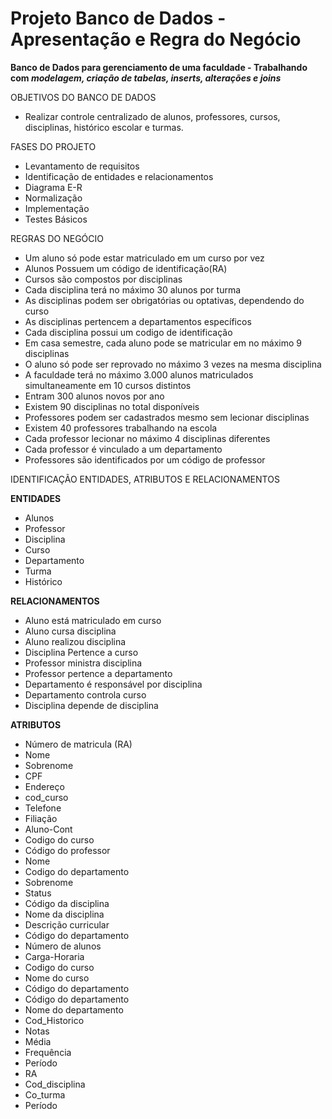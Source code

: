# Projeto Banco de Dados - Apresentação e Regra do Negócio
 **Banco de Dados para gerenciamento de uma faculdade - Trabalhando com *modelagem, criação de tabelas, inserts, alterações e joins*** 
 
OBJETIVOS DO BANCO DE DADOS

- Realizar controle centralizado de alunos, professores, cursos, disciplinas, histórico escolar e turmas.

FASES DO PROJETO

- Levantamento de requisitos
- Identificação de entidades e relacionamentos
- Diagrama E-R
- Normalização
- Implementação
- Testes Básicos

REGRAS DO NEGÓCIO

- Um aluno só pode estar matriculado em um curso por vez
- Alunos Possuem um código de identificação(RA)
- Cursos são compostos por disciplinas
- Cada disciplina terá no máximo 30 alunos por turma
- As disciplinas podem ser obrigatórias ou optativas, dependendo do curso
- As disciplinas pertencem a departamentos específicos
- Cada disciplina possui um codigo de identificação
- Em casa semestre, cada aluno pode se matricular em no máximo 9 disciplinas
- O aluno só pode ser reprovado no máximo 3 vezes na mesma disciplina
- A faculdade terá no máximo 3.000 alunos matriculados simultaneamente em 10 cursos distintos
- Entram 300 alunos novos por ano
- Existem 90 disciplinas no total disponíveis
- Professores podem ser cadastrados mesmo sem lecionar disciplinas
- Existem 40 professores trabalhando na escola
- Cada professor lecionar no máximo 4 disciplinas diferentes
- Cada professor é vinculado a um departamento
- Professores são identificados por um código de professor

IDENTIFICAÇÃO ENTIDADES, ATRIBUTOS E RELACIONAMENTOS

**ENTIDADES**

- Alunos
- Professor
- Disciplina
- Curso
- Departamento
- Turma
- Histórico

**RELACIONAMENTOS**

- Aluno está matriculado em curso
- Aluno cursa disciplina
- Aluno realizou disciplina
- Disciplina Pertence a curso
- Professor ministra disciplina
- Professor pertence a departamento
- Departamento é responsável por disciplina
- Departamento controla curso
- Disciplina depende de disciplina

**ATRIBUTOS**

- Número de matricula (RA)
- Nome
- Sobrenome
- CPF
- Endereço
- cod_curso
- Telefone
- Filiação
- Aluno-Cont
- Codigo do curso
- Código do professor
- Nome
- Codigo do departamento
- Sobrenome
- Status
- Código da disciplina
- Nome da disciplina
- Descrição curricular
- Código do departamento
- Número de alunos
- Carga-Horaria
- Codigo do curso
- Nome do curso
- Código do departamento
- Código do departamento
- Nome do departamento
- Cod_Historico
- Notas
- Média
- Frequência
- Período
- RA
- Cod_disciplina
- Co_turma
- Período





 
